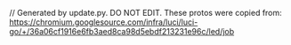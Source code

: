 // Generated by update.py. DO NOT EDIT.
These protos were copied from:
https://chromium.googlesource.com/infra/luci/luci-go/+/36a06cf1916e6fb3aed8ca98d5ebdf213231e96c/led/job
